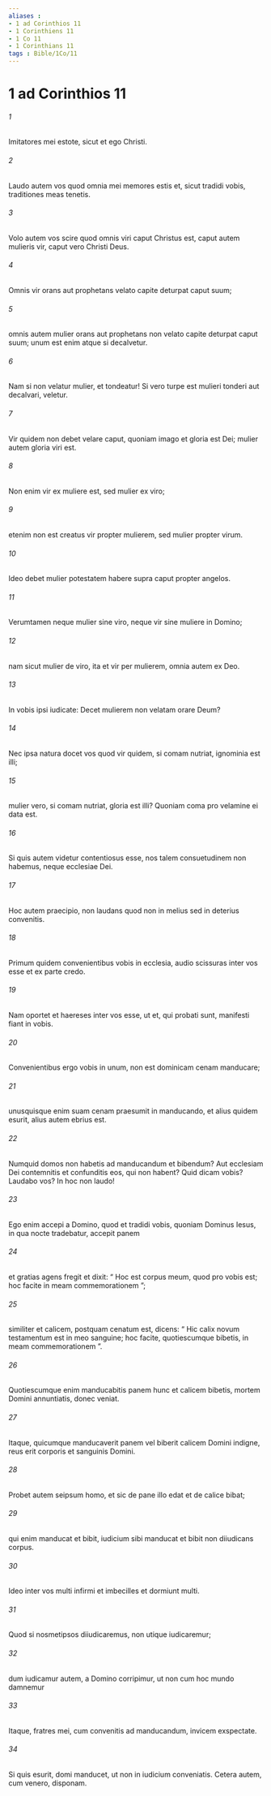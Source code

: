 ```yaml
---
aliases : 
- 1 ad Corinthios 11
- 1 Corinthiens 11
- 1 Co 11
- 1 Corinthians 11
tags : Bible/1Co/11
---
```


# 1 ad Corinthios 11

###### 1
Imitatores mei estote, sicut et ego Christi.
###### 2
Laudo autem vos quod omnia mei memores estis et, sicut tradidi vobis, traditiones meas tenetis. 
###### 3
Volo autem vos scire quod omnis viri caput Christus est, caput autem mulieris vir, caput vero Christi Deus. 
###### 4
Omnis vir orans aut prophetans velato capite deturpat caput suum; 
###### 5
omnis autem mulier orans aut prophetans non velato capite deturpat caput suum; unum est enim atque si decalvetur. 
###### 6
Nam si non velatur mulier, et tondeatur! Si vero turpe est mulieri tonderi aut decalvari, veletur.
###### 7
Vir quidem non debet velare caput, quoniam imago et gloria est Dei; mulier autem gloria viri est. 
###### 8
Non enim vir ex muliere est, sed mulier ex viro; 
###### 9
etenim non est creatus vir propter mulierem, sed mulier propter virum. 
###### 10
Ideo debet mulier potestatem habere supra caput propter angelos. 
###### 11
Verumtamen neque mulier sine viro, neque vir sine muliere in Domino; 
###### 12
nam sicut mulier de viro, ita et vir per mulierem, omnia autem ex Deo. 
###### 13
In vobis ipsi iudicate: Decet mulierem non velatam orare Deum? 
###### 14
Nec ipsa natura docet vos quod vir quidem, si comam nutriat, ignominia est illi; 
###### 15
mulier vero, si comam nutriat, gloria est illi? Quoniam coma pro velamine ei data est. 
###### 16
Si quis autem videtur contentiosus esse, nos talem consuetudinem non habemus, neque ecclesiae Dei.
###### 17
Hoc autem praecipio, non laudans quod non in melius sed in deterius convenitis. 
###### 18
Primum quidem convenientibus vobis in ecclesia, audio scissuras inter vos esse et ex parte credo. 
###### 19
Nam oportet et haereses inter vos esse, ut et, qui probati sunt, manifesti fiant in vobis. 
###### 20
Convenientibus ergo vobis in unum, non est dominicam cenam manducare; 
###### 21
unusquisque enim suam cenam praesumit in manducando, et alius quidem esurit, alius autem ebrius est. 
###### 22
Numquid domos non habetis ad manducandum et bibendum? Aut ecclesiam Dei contemnitis et confunditis eos, qui non habent? Quid dicam vobis? Laudabo vos? In hoc non laudo!
###### 23
Ego enim accepi a Domino, quod et tradidi vobis, quoniam Dominus Iesus, in qua nocte tradebatur, accepit panem 
###### 24
et gratias agens fregit et dixit: “ Hoc est corpus meum, quod pro vobis est; hoc facite in meam commemorationem ”; 
###### 25
similiter et calicem, postquam cenatum est, dicens: “ Hic calix novum testamentum est in meo sanguine; hoc facite, quotiescumque bibetis, in meam commemorationem ”. 
###### 26
Quotiescumque enim manducabitis panem hunc et calicem bibetis, mortem Domini annuntiatis, donec veniat. 
###### 27
Itaque, quicumque manducaverit panem vel biberit calicem Domini indigne, reus erit corporis et sanguinis Domini. 
###### 28
Probet autem seipsum homo, et sic de pane illo edat et de calice bibat; 
###### 29
qui enim manducat et bibit, iudicium sibi manducat et bibit non diiudicans corpus. 
###### 30
Ideo inter vos multi infirmi et imbecilles et dormiunt multi. 
###### 31
Quod si nosmetipsos diiudicaremus, non utique iudicaremur; 
###### 32
dum iudicamur autem, a Domino corripimur, ut non cum hoc mundo damnemur 
###### 33
Itaque, fratres mei, cum convenitis ad manducandum, invicem exspectate. 
###### 34
Si quis esurit, domi manducet, ut non in iudicium conveniatis. Cetera autem, cum venero, disponam.
